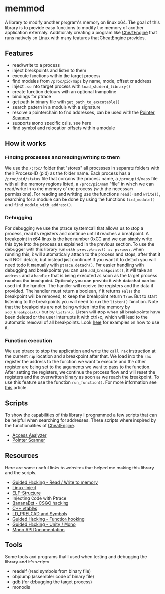 # memmod
A library to modify another program's memory on linux x64. The goal of this library is to provide easy
functions to modify the memory of another application externaly. Additionaly creating a program like
[CheatEngine](https://cheatengine.org/) that runs natively on Linux with many features that CheatEngine provides.


## Features
* read/write to a process
* inject breakpoints and listen to them
* execute functions within the target process
* find modules from `/proc/pid/maps` by name, mode, offset or address
* inject `.so` into target process with `load_shaderd_library()`
* create function detours with an optional trampoline
* bindings for ptrace
* get path to binary file with `get_path_to_executable()`
* search pattern in a module with a signature
* resolve a pointerchain to find addresses, can be used with the [Pointer Scanner](memmod/scripts/pointerscanner.py).
* supports mono specific calls, [see here](memmod/monomanager.py)
* find symbol and relocation offsets within a module


## How it works
### Finding processes and reading/writing to them
We use the `/proc/` folder that "stores" all processes in separate folders with their Process-ID (pid) as the folder name.
Each process has a `/proc/pid/status` file that contains the process name, a `/proc/pid/maps` file with all the memory regions
listed, a `/proc/pid/mem` "file" in which we can read/write in to the memory of the process (with the necessary permissions).
For reading and writting use the functions `read()` and `write()`, searching for a module can be done by using the functions
`find_module()` and `find_module_with_address()`.

### Debugging
For debugging we use the ptrace systemcall that allows us to stop a process, read its registers and continue until it reaches
a breakpoint. A breakpoint in x64 linux is the hex number 0xCC and we can simply write this byte into the process as explained
in the previous section. To use the debugger with this library run `with proc.ptrace() as ptrace:`, when running this, it will
automatically attach to the process and stops, after that it will NOT detach, but instead just continue! If you want it to detach
you will need todo it manually with `ptrace.detach()`.
For easier handling with debugging and breakpoints you can use `add_breakpoint()`, it will take an `address` and a `handler` that
is being executed as soon as the target process reaches the breakpoint. Optionaly you can provide it with data that can be used
int the handler. The handler will receive the registers and the data if provided. The handler must return a boolean, if it returns
`False` the breakpoint will be removed, to keep the breakpoint return `True`. But to start listening to the breakpoints you will
need to run the `listen()` function. Note that the breakpoints are not being written into the memory by `add_breakpoint()` but by
`listen()`. Listen will stop when all breakpoints have been deleted or the user interrupts it with ctrl+c, which will lead to the
automatic removal of all breakpoints. Look [here](/examples/) for examples on how to use it.

### Function execution
We use ptrace to stop the application and write the `call rax` instruction at the current `rip` location and a breakpoint after 
that. We load into the `rax` register the address to the function we want to execute and the other register are being set to the 
arguments we want to pass to the function. After setting the registers, we continue the process flow and will reset the registers 
and the overwritten binary as soon as we reach the breakpoint. To use this feature use the function `run_function()`.
For more information see [this](https://ancat.github.io/python/2019/01/01/python-ptrace.html) article.



## Scripts
To show the capabilities of this library I programmed a few scripts that can be helpful when searching
for addresses. These scripts where inspired by the functionalities of [CheatEngine](https://cheatengine.org/).
* [Access Analyzer](memmod/scripts/accessanalyzer.py)
* [Pointer Scanner](memmod/scripts/pointerscanner.py)


## Resources
Here are some useful links to websites that helped me making this library and the scripts.
* [Guided Hacking - Read / Write to memory](https://www.youtube.com/watch?v=VMlW7BoI_IQ)
* [Linux-Inject](https://github.com/gaffe23/linux-inject)
* [ELF-Structure](https://uclibc.org/docs/elf-64-gen.pdf)
* [Injecting Code with Ptrace](https://ancat.github.io/python/2019/01/01/python-ptrace.html)
* [BananaBot - CSGO hacking](https://bananamafia.dev/post/bananabot/)
* [C++ vtables](https://defuse.ca/exploiting-cpp-vtables.htm)
* [LD_PRELOAD and Symbols](http://www.goldsborough.me/c/low-level/kernel/2016/08/29/16-48-53-the_-ld_preload-_trick/)
* [Guided Hacking - Function hooking](https://guidedhacking.com/threads/how-to-hook-functions-code-detouring-guide.14185/)
* [Guided Hacking - Unity / Mono](https://www.youtube.com/watch?v=e7cCus-LfBo)
* [Mono API Documentation](http://docs.go-mono.com/?link=root:/embed)


## Tools
Some tools and programs that I used when testing and debugging the library and it's scripts.
* readelf (read symbols from binary file)
* objdump (assembler code of binary file)
* gdb (for debugging the target process)
* monodis
